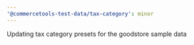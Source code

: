 ```yaml
---
'@commercetools-test-data/tax-category': minor
---
```


Updating tax category presets for the goodstore sample data

